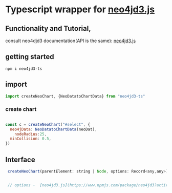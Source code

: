 # Typescript wrapper for [neo4jd3.js](https://www.npmjs.com/package/neo4jd3?activeTab=readme)

## Functionality and Tutorial, 
  consult neo4djd3 documentation(API is the same):
 [neo4jd3.js](https://www.npmjs.com/package/neo4jd3?activeTab=readme)


## getting started 

```
npm i neo4jd3-ts
```

## import 

```js
import createNeoChart, {NeoDatatoChartData} from "neo4jd3-ts"
```

### create chart 

```js

const c = createNeoChart("#select", {
  neo4jData: NeoDatatoChartData(neoDat),
    nodeRadius:25,
  minCollision: 0.5,
})
```
## Interface

```js
 createNeoChart(parentElement: string | Node, options: Record<any,any>)


 // options -  [neo4jd3.js](https://www.npmjs.com/package/neo4jd3?activeTab=readme)
```